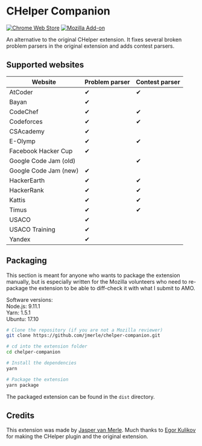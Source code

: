 # CHelper Companion

[![Chrome Web Store](https://img.shields.io/chrome-web-store/v/cjnmckjndlpiamhfimnnjmnckgghkjbl.svg)](https://chrome.google.com/webstore/detail/chelper-companion/cjnmckjndlpiamhfimnnjmnckgghkjbl)
[![Mozilla Add-on](https://img.shields.io/amo/v/chelper-companion.svg)](https://addons.mozilla.org/en-US/firefox/addon/chelper-companion/)

An alternative to the original CHelper extension. It fixes several broken problem parsers in the original extension and adds contest parsers.

## Supported websites
| Website             	| Problem parser 	| Contest parser 	|
|-----------------------|-----------------|-----------------|
| AtCoder             	| ✔              	| ✔              	|
| Bayan               	| ✔              	|                	|
| CodeChef            	| ✔              	| ✔              	|
| Codeforces          	| ✔              	| ✔              	|
| CSAcademy           	| ✔              	|                	|
| E-Olymp             	| ✔              	| ✔              	|
| Facebook Hacker Cup 	| ✔              	|                	|
| Google Code Jam (old)	|                	| ✔              	|
| Google Code Jam (new)	| ✔              	|                	|
| HackerEarth         	| ✔              	| ✔              	|
| HackerRank          	| ✔              	| ✔              	|
| Kattis              	| ✔              	| ✔              	|
| Timus               	| ✔              	| ✔              	|
| USACO               	| ✔              	|                	|
| USACO Training        | ✔              	|                	|
| Yandex              	| ✔              	|                	|

## Packaging
This section is meant for anyone who wants to package the extension manually, but is especially written for the Mozilla volunteers who need to re-package the extension to be able to diff-check it with what I submit to AMO.

Software versions:  
Node.js: 9.11.1  
Yarn: 1.5.1  
Ubuntu: 17.10

```bash
# Clone the repository (if you are not a Mozilla reviewer)
git clone https://github.com/jmerle/chelper-companion.git

# cd into the extension folder
cd chelper-companion

# Install the dependencies
yarn

# Package the extension
yarn package
```

The packaged extension can be found in the `dist` directory.

## Credits
This extension was made by [Jasper van Merle](https://github.com/jmerle). Much thanks to [Egor Kulikov](https://github.com/EgorKulikov) for making the CHelper plugin and the original extension.
